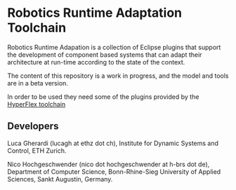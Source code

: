 Robotics Runtime Adaptation Toolchain
======================

Robotics Runtime Adapation is a collection of Eclipse plugins that support the development of component based systems that can adapt their architecture at run-time according to the state of the context. 

The content of this repository is a work in progress, and the model and tools are in a beta version.

In order to be used they need some of the plugins provided by the [HyperFlex toolchain](https://github.com/Robotics-UniBG/HyperFlex)

## Developers

Luca Gherardi (lucagh at ethz dot ch), Institute for Dynamic Systems and Control, ETH Zurich.

Nico Hochgeschwender (nico dot hochgeschwender at h-brs dot de), Department of Computer Science, Bonn-Rhine-Sieg University of Applied Sciences, Sankt Augustin, Germany.
